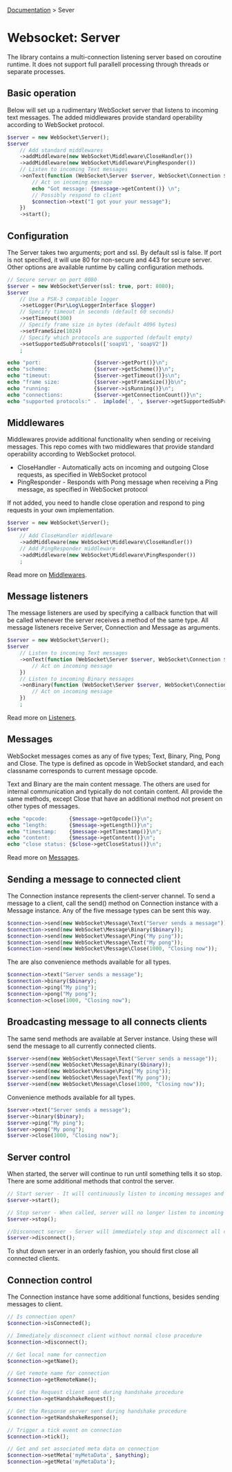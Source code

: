 [Documentation](Index.md) > Sever

# Websocket: Server

The library contains a multi-connection listening server based on coroutine runtime.
It does not support full parallell processing through threads or separate processes.

## Basic operation

Below will set up a rudimentary WebSocket server that listens to incoming text messages.
The added middlewares provide standard operability according to WebSocket protocol.

```php
$server = new WebSocket\Server();
$server
    // Add standard middlewares
    ->addMiddleware(new WebSocket\Middleware\CloseHandler())
    ->addMiddleware(new WebSocket\Middleware\PingResponder())
    // Listen to incoming Text messages
    ->onText(function (WebSocket\Server $server, WebSocket\Connection $connection, WebSocket\Message\Message $message) {
        // Act on incoming message
        echo "Got message: {$message->getContent()} \n";
        // Possibly respond to client
        $connection->text("I got your your message");
    })
    ->start();
```

## Configuration

The Server takes two arguments; port and ssl.
By default ssl is false. If port is not specified, it will use 80 for non-secure and 443 for secure server.
Other options are available runtime by calling configuration methods.

```php
// Secure server on port 8080
$server = new WebSocket\Server(ssl: true, port: 8080);
$server
    // Use a PSR-3 compatible logger
    ->setLogger(Psr\Log\LoggerInterface $logger)
    // Specify timeout in seconds (default 60 seconds)
    ->setTimeout(300)
    // Specify frame size in bytes (default 4096 bytes)
    ->setFrameSize(1024)
    // Specify which protocols are supported (default empty)
    ->setSupportedSubProtocols(['soapV1', 'soapV2'])
    ;

echo "port:                 {$server->getPort()}\n";
echo "scheme:               {$server->getScheme()}\n";
echo "timeout:              {$server->getTimeout()}s\n";
echo "frame size:           {$server->getFrameSize()}b\n";
echo "running:              {$server->isRunning()}\n";
echo "connections:          {$server->getConnectionCount()}\n";
echo "supported protocols:" .  implode(', ', $server->getSupportedSubProtocols()) ."\n";
```

## Middlewares

Middlewares provide additional functionality when sending or receiving messages.
This repo comes with two middlewares that provide standard operability according to WebSocket protocol.

* CloseHandler - Automatically acts on incoming and outgoing Close requests, as specified in WebSocket protocol
* PingResponder - Responds with Pong message when receiving a Ping message, as specified in WebSocket protocol

If not added, you need to handle close operation and respond to ping requests in your own implementation.

```php
$server = new WebSocket\Server();
$server
    // Add CloseHandler middleware
    ->addMiddleware(new WebSocket\Middleware\CloseHandler())
    // Add PingResponder middleware
    ->addMiddleware(new WebSocket\Middleware\PingResponder())
    ;
```

Read more on [Middlewares](Middlewares.md).

## Message listeners

The message listeners are used by specifying a callback function that will be called
whenever the server receives a method of the same type.
All message listeners receive Server, Connection and Message as arguments.

```php
$server = new WebSocket\Server();
$server
    // Listen to incoming Text messages
    ->onText(function (WebSocket\Server $server, WebSocket\Connection $connection, WebSocket\Message\Text $message) {
        // Act on incoming message
    })
    // Listen to incoming Binary messages
    ->onBinary(function (WebSocket\Server $server, WebSocket\Connection $connection, WebSocket\Message\Binary $message) {
        // Act on incoming message
    })
    ;
```

Read more on [Listeners](Listener.md).

## Messages

WebSocket messages comes as any of five types; Text, Binary, Ping, Pong and Close.
The type is defined as opcode in WebSocket standard, and each classname corresponds to current message opcode.

Text and Binary are the main content message. The others are used for internal communication and typically do not contain content.
All provide the same methods, except Close that have an additional method not present on other types of messages.

```php
echo "opcode:       {$message->getOpcode()}\n";
echo "length:       {$message->getLength()}\n";
echo "timestamp:    {$message->getTimestamp()}\n";
echo "content:      {$message->getContent()}\n";
echo "close status: {$close->getCloseStatus()}\n";
```

Read more on [Messages](Message.md).

## Sending a message to connected client

The Connection instance represents the client-server channel.
To send a message to a client, call the send() method on Connection instance with a Message instance.
Any of the five message types can be sent this way.

```php
$connection->send(new WebSocket\Message\Text("Server sends a message"));
$connection->send(new WebSocket\Message\Binary($binary));
$connection->send(new WebSocket\Message\Ping("My ping"));
$connection->send(new WebSocket\Message\Text("My pong"));
$connection->send(new WebSocket\Message\Close(1000, "Closing now"));
```
The are also convenience methods available for all types.
```php
$connection->text("Server sends a message");
$connection->binary($binary);
$connection->ping("My ping");
$connection->pong("My pong");
$connection->close(1000, "Closing now");
```

## Broadcasting message to all connects clients

The same send methods are available at Server instance.
Using these will send the message to all currently connected clients.

```php
$server->send(new WebSocket\Message\Text("Server sends a message"));
$server->send(new WebSocket\Message\Binary($binary));
$server->send(new WebSocket\Message\Ping("My ping"));
$server->send(new WebSocket\Message\Text("My pong"));
$server->send(new WebSocket\Message\Close(1000, "Closing now"));
```
Convenience methods available for all types.
```php
$server->text("Server sends a message");
$server->binary($binary);
$server->ping("My ping");
$server->pong("My pong");
$server->close(1000, "Closing now");
```

## Server control

When started, the server will continue to run until something tells it so stop.
There are some additional methods that control the server.

```php
// Start server - It will continuously listen to incoming messages and apply specified callback functions
$server->start();

// Stop server - When called, server will no longer listen to incoming messages but will not disconnect clients
$server->stop();

//Disconnect server - Server will immediately stop and disconnect all clients without normal close procedure
$server->disconnect();
```

To shut down server in an orderly fashion, you should first close all connected clients.

## Connection control

The Connection instance have some additional functions, besides sending messages to client.

```php
// Is connection open?
$connection->isConnected();

// Immediately disconnect client without normal close procedure
$connection->disconnect();

// Get local name for connection
$connection->getName();

// Get remote name for connection
$connection->getRemoteName();

// Get the Request client sent during handshake procedure
$connection->getHandshakeRequest();

// Get the Response server sent during handshake procedure
$connection->getHandshakeResponse();

// Trigger a tick event on connection
$connection->tick();

// Get and set associated meta data on connection
$connection->setMeta('myMetaData', $anything);
$connection->getMeta('myMetaData');
```
